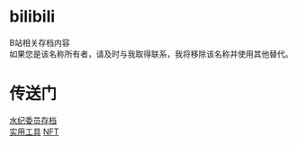 # bilibili
B站相关存档内容<br>
如果您是该名称所有者，请及时与我取得联系，我将移除该名称并使用其他替代。

# 传送门
[水纪委员存档](./waterjudge)<br>
[实用工具](./tools)
[NFT](./NFT)
